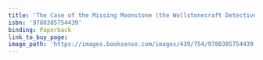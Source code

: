 ```yaml
---
title: 'The Case of the Missing Moonstone (the Wollstonecraft Detective Agency, Book 1)'
isbn: '9780385754439'
binding: Paperback
link_to_buy_page:
image_path: 'https://images.booksense.com/images/439/754/9780385754439.jpg'
---
```



